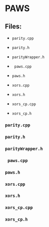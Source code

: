 # PAWS

## Files:

- `parity.cpp`
- `parity.h`

- `parityWrapper.h`

- ` paws.cpp`
- `paws.h`

- `xors.cpp`
- `xors.h`
- `xors_cp.cpp`
- `xors_cp.h`



### `parity.cpp`





### `parity.h`





### `parityWrapper.h`





### ` paws.cpp` 





### `paws.h`





### `xors.cpp`





### `xors.h`





### `xors_cp.cpp`





### `xors_cp.h`





